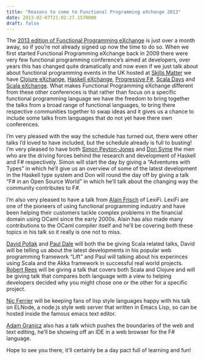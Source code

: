 ```yaml
---
title: "Reasons to come to Functional Programming eXchange 2013"
date: 2013-02-07T21:02:27.1570000
draft: false
---
```


<p>The <a href="http://skillsmatter.com/event/scala/functional-programming-exchange">2013 edition of Functional Programming eXchange</a> is just over a month away, so if you’re not already signed up now the time to do so. When we first started Functional Programming eXchange back in 2009 there were very few functional programming conference’s aimed at developers, over years this has changed quite dramatically and now even if we just talk about about functional programming events in the UK hosted at <a href="http://skillsmatter.com/">Skills Matter</a> we have <a href="http://skillsmatter.com/event/scala/clojure-exchange-2012">Clojure eXchange</a>, <a href="http://skillsmatter.com/event/scala/haskell-exchange-2012/te-5004">Haskell eXchange</a>, <a href="http://skillsmatter.com/event-details/home/progfsharp-2012">Progressive F#</a>, <a href="http://skillsmatter.com/event/scala/scala-days-2012">Scala Days</a> and <a href="http://skillsmatter.com/event/scala/scala-exchange-2012">Scala eXchange</a>. What makes Functional Programming eXchange different from these other conferences is that rather than focus on a specific functional programming language we have the freedom to bring together the talks from a broad range of functional languages, to bring there respective communities together to swap ideas and it gives us a chance to include some talks from languages that do not yet have there own conferences.</p>  <p>I’m very pleased with the way the schedule has turned out, there were other talks I’d loved to have included, but the schedule already is full to busting! I’m very pleased to have both <a href="http://research.microsoft.com/en-us/people/simonpj/">Simon Peyton-Jones</a> and <a href="http://blogs.msdn.com/b/dsyme/">Don Syme</a> the men who are the driving forces behind the research and development of Haskell and F# respectively. Simon will start the day by giving a “Adventures with Types” in which he’ll give us an overview of some of the latest development in the Haskell type system and Don will round the day off by giving a talk “F# in an Open Source World” in which he’ll talk about the changing way the community contributes to F#.</p>  <p>I’m also very pleased to have a talk from <a href="http://alain.frisch.fr/">Alain Frisch</a> of LexiFi. LexiFi are one of the pioneers of using functional programming industry and have been helping their customers tackle complex problems in the financial domain using OCaml since the early 2000s. Alain has also made many contributions to the OCaml compiler itself and he’ll be covering both these topics in his talk so it really is one not to miss.</p>  <p><a href="http://blog.goodstuff.im/">David Pollak</a> and <a href="http://skillsmatter.com/expert-profile/scala/paul-dale">Paul Dale</a> will both the be giving Scala related talks, David will be telling us about the latest developments in his popular web programming framework “Lift” and Paul will talking about his experinces using Scala and the Akka framework in successful real world projects. <a href="http://skillsmatter.com/expert/java-jee/robert-rees">Robert Rees</a> will be giving a talk that covers both Scala and Clojure and will be giving talk that compares both language with a view to helping developers decided why you might chose one or the other for a specific project.</p>  <p><a href="https://twitter.com/nicferrier">Nic Ferrier</a> will be keeping fans of lisp style languages happy with his talk on ELNode, a node.js style web server that written in Emacs Lisp, so can be hosted inside the famous emacs text editor.</p>  <p><a href="https://twitter.com/granicz">Adam Granicz</a> also has a talk which pushes the boundaries of the web and text editing, he’ll be showing off an IDE in a web browser for the F# language.</p>  <p> Hope to see you there, it’ll certainly be a day pact full of learning and fun!</p>
